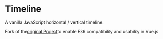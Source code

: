# Timeline

A vanilla JavaScript horizontal / vertical timeline.

Fork of the[original Project](https://github.com/squarechip/timeline)to enable ES6 compatibility and usability in Vue.js

